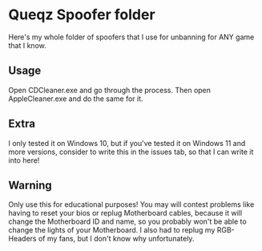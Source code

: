 # Queqz Spoofer folder
Here's my whole folder of spoofers that I use for unbanning for ANY game that I know.
## Usage
Open CDCleaner.exe and go through the process. Then open AppleCleaner.exe and do the same for it.
## Extra
I only tested it on Windows 10, but if you've tested it on Windows 11 and more versions, consider to write this in the issues tab, so that I can write it into here!
## Warning
Only use this for educational purposes! You may will contest problems like having to reset your bios or replug Motherboard cables, because it will change the Motherboard ID and name, so you probably won't be able to change the lights of your Motherboard. I also had to replug my RGB-Headers of my fans, but I don't know why unfortunately.
